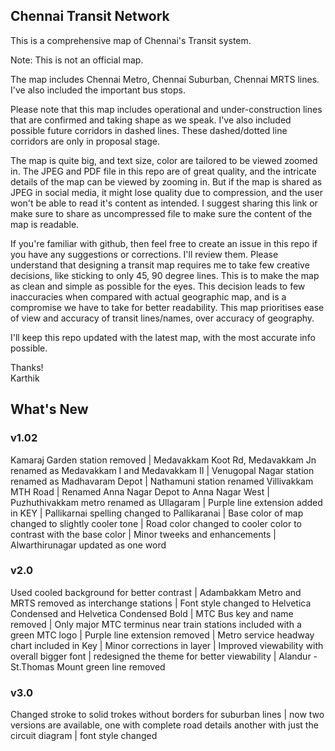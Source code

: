 ## Chennai Transit Network
This is a comprehensive map of Chennai's Transit system.

Note: This is not an official map.

The map includes Chennai Metro, Chennai Suburban, Chennai MRTS lines. I've also included the important bus stops.

Please note that this map includes operational and under-construction lines that are confirmed and taking shape as we speak. I've also included possible future corridors in dashed lines. These dashed/dotted line corridors are only in proposal stage.

The map is quite big, and text size, color are tailored to be viewed zoomed in. The JPEG and PDF file in this repo are of great quality, and the intricate details of the map can be viewed by zooming in. But if the map is shared as JPEG in social media, it might lose quality due to compression, and the user won't be able to read it's content as intended. I suggest sharing this link or make sure to share as uncompressed file to make sure the content of the map is readable.

If you're familiar with github, then feel free to create an issue in this repo if you have any suggestions or corrections. I'll review them. Please understand that designing a transit map requires me to take few creative decisions, like sticking to only 45, 90 degree lines. This is to make the map as clean and simple as possible for the eyes. This decision leads to few inaccuracies when compared with actual geographic map, and is a compromise we have to take for better readability. This map prioritises ease of view and accuracy of transit lines/names, over accuracy of geography.

I'll keep this repo updated with the latest map, with the most accurate info possible.

Thanks!<br>
Karthik

## What's New
### v1.02

Kamaraj Garden station removed | Medavakkam Koot Rd, Medavakkam Jn renamed as Medavakkam I and Medavakkam II | Venugopal Nagar station renamed as Madhavaram Depot | Nathamuni station renamed Villivakkam MTH Road | Renamed Anna Nagar Depot to Anna Nagar West | Puzhuthivakkam metro renamed as Ullagaram | Purple line extension added in KEY | Pallikarnai spelling changed to Pallikaranai | Base color of map changed to slightly cooler tone | Road color changed to cooler color to contrast with the base color | Minor tweeks and enhancements | Alwarthirunagar updated as one word

### v2.0

Used cooled background for better contrast | Adambakkam Metro and MRTS removed as interchange stations | Font style changed to Helvetica Condensed and Helvetica Condensed Bold | MTC Bus key and name removed | Only major MTC terminus near train stations included with a green MTC logo | Purple line extension removed | Metro service headway chart included in Key | Minor corrections in layer | Improved viewability with overall bigger font | redesigned the theme for better viewability | Alandur - St.Thomas Mount green line removed

### v3.0

Changed stroke to solid trokes without borders for suburban lines | now two versions are available, one with complete road details another with just the circuit diagram | font style changed

